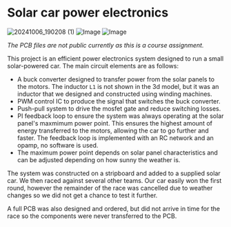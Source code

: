 # Solar car power electronics
![20241006_190208 (1)](https://github.com/user-attachments/assets/8429375f-b38d-4101-b26a-fb593ffa0a16)
![Image](https://github.com/user-attachments/assets/69b67532-8be0-4f2a-a504-522f4f5f946e)
![Image](https://github.com/user-attachments/assets/62ba5613-8f0d-467a-b030-b451a482d1b3)

*The PCB files are not public currently as this is a course assignment.*

This project is an efficient power electronics system designed to run a small solar-powered car. The main circuit elements are as follows:
- A buck converter designed to transfer power from the solar panels to the motors. The inductor `L1` is not shown in the 3d model, but it was an inductor that we designed and constructed using winding machines.
- PWM control IC to produce the signal that switches the buck converter.
- Push-pull system to drive the mosfet gate and reduce switching losses.
- PI feedback loop to ensure the system was always operating at the solar panel's maxmimum power point. This ensures the highest amount of energy transferred to the motors, allowing the car to go further and faster.
The feedback loop is implemented with an RC network and an opamp, no software is used.
- The maximum power point depends on solar panel characteristics and can be adjusted depending on how sunny the weather is.

The system was constructed on a stripboard and added to a supplied solar car. We then raced against several other teams.
Our car easily won the first round, however the remainder of the race was cancelled due to weather changes so we did not get a chance to test it further.

A full PCB was also designed and ordered, but did not arrive in time for the race so the components were never transferred to the PCB.
